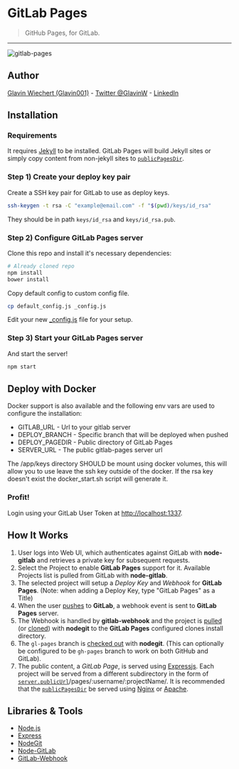 GitLab Pages
============

> GitHub Pages, for GitLab.

-----

![gitlab-pages](https://cloud.githubusercontent.com/assets/1885333/5892805/9ac6f59e-a4a2-11e4-8238-2c25584e1a60.gif)

## Author

[Glavin Wiechert (Glavin001)](https://github.com/Glavin001) - [Twitter @GlavinW](https://twitter.com/GlavinW) - [LinkedIn](ca.linkedin.com/in/glavin/)

## Installation

### Requirements

It requires [Jekyll](http://jekyllrb.com/) to be installed. GitLab Pages will build Jekyll sites or simply copy content from non-jekyll sites to [`publicPagesDir`](https://github.com/Glavin001/GitLab-Pages/blob/master/default_config.js#L27).

### Step 1) Create your deploy key pair

Create a SSH key pair for GitLab to use as deploy keys.

```bash
ssh-keygen -t rsa -C "example@email.com" -f "$(pwd)/keys/id_rsa"
```

They should be in path `keys/id_rsa` and `keys/id_rsa.pub`.

### Step 2) Configure GitLab Pages server

Clone this repo and install it's necessary dependencies:

```bash
# Already cloned repo
npm install
bower install
```

Copy default config to custom config file.

```bash
cp default_config.js _config.js
```

Edit your new [_config.js](default_config.js) file for your setup.

### Step 3) Start your GitLab Pages server

And start the server!

```bash
npm start
```

## Deploy with Docker

Docker support is also available and the following env vars are used to configure the installation:
  * GITLAB_URL - Url to your gitlab server
  * DEPLOY_BRANCH - Specific branch that will be deployed when pushed
  * DEPLOY_PAGEDIR - Public directory of GitLab Pages
  * SERVER_URL - The public gitlab-pages server url

The /app/keys directory SHOULD be mount using docker volumes, this will allow you to use leave the ssh key outside of the docker. If the rsa key doesn't exist the docker_start.sh script will generate it.

### Profit!

Login using your GitLab User Token at [http://localhost:1337](http://localhost:1337).

## How It Works

1. User logs into Web UI, which authenticates against GitLab with **node-gitlab** and retrieves a private key for subsequent requests.
2. Select the Project to enable **GitLab Pages** support for it. Available Projects list is pulled from GitLab with **node-gitlab**.
3. The selected project will setup a *Deploy Key* and *Webhook* for **GitLab Pages**. (Note: when adding a Deploy Key, type "GitLab Pages" as a Title)
4. When the user [pushes](https://www.kernel.org/pub/software/scm/git/docs/git-push.html) to **GitLab**, a webhook event is sent to **GitLab Pages** server.
5. The Webhook is handled by **gitlab-webhook** and the project is [pulled](http://git-scm.com/docs/git-pull) (or [cloned](http://git-scm.com/docs/git-clone)) with **nodegit** to the **GitLab Pages** configured clones install directory.
6. The `gl-pages` branch is [checked out](https://www.kernel.org/pub/software/scm/git/docs/git-checkout.html) with **nodegit**. (This can optionally be configured to be `gh-pages` branch to work on both GitHub and GitLab).
7. The public content, a *GitLab Page*, is served using [Expressjs](http://expressjs.com/). Each project will be served from a different subdirectory in the form of [`server.publicUrl`](https://github.com/Glavin001/GitLab-Pages/blob/master/default_config.js#L37)/pages/:username/:projectName/. It is recommended that the [`publicPagesDir`](https://github.com/Glavin001/GitLab-Pages/blob/master/default_config.js#L27) be served using [Nginx](http://wiki.nginx.org/) or [Apache](http://www.apache.org/). 

## Libraries & Tools
- [Node.js](http://nodejs.org/)
- [Express](http://expressjs.com/)
- [NodeGit](https://github.com/nodegit/nodegit)
- [Node-GitLab](https://github.com/node-gitlab/node-gitlab)
- [GitLab-Webhook](https://www.npmjs.com/package/gitlab-webhook)
